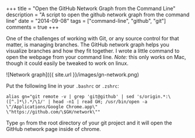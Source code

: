 +++
title       = "Open the GitHub Network Graph from the Command Line"
description = "A script to open the github network graph from the command line"
date        = "2014-09-08"
tags        = ["command-line", "github", "git"]
comments    = true
+++

One of the challenges of working with Git, or any source control for that
matter, is managing branches. The GitHub network graph helps you visualize
branches and how they fit together. I wrote a little command to open the webpage
from your command line. *Note:* this only works on Mac, though it could easily
be tweaked to work on linux.

![Network graph]({{ site.url }}/images/gn-network.png)

Put the following line in your `.bashrc` or `.zshrc`:

    alias gn="git remote -v | grep 'git@github' | sed 's/origin.*:\([^.]*\).*/\1/' | head -n1 | read GH; /usr/bin/open -a \"/Applications/Google Chrome.app\" \"https://github.com/\$GH/network\""

Type `gn` from the root directory of your git project and it will open the
GitHub network page inside of chrome.

